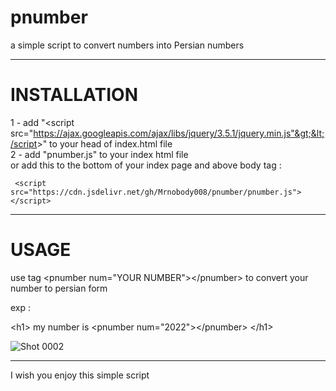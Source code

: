 # pnumber
a simple script to convert numbers into Persian numbers

-------------------------------------------------------------------
# INSTALLATION


1 - add "&lt;script src="https://ajax.googleapis.com/ajax/libs/jquery/3.5.1/jquery.min.js"&gt;&lt;/script&gt;" to your head of index.html file <br>
2 - add "pnumber.js" to your index html file <br>
or
add this to the bottom of your index page and above body tag :
     
     <script src="https://cdn.jsdelivr.net/gh/Mrnobody008/pnumber/pnumber.js"></script>

-------------------------------------------------------------------
# USAGE

use tag &lt;pnumber num="YOUR NUMBER"&gt;&lt;/pnumber&gt; to convert your number to persian form

exp : 

   &lt;h1&gt;
      my number is &lt;pnumber num="2022"&gt;&lt;/pnumber&gt;
   &lt;/h1&gt;
   
   
   


![Shot 0002](https://user-images.githubusercontent.com/99102192/152663383-6f6528b0-1ddd-499b-bf9f-57b4ba5c6710.png)



------------------------------------------------------------------

I wish you enjoy this simple script 
